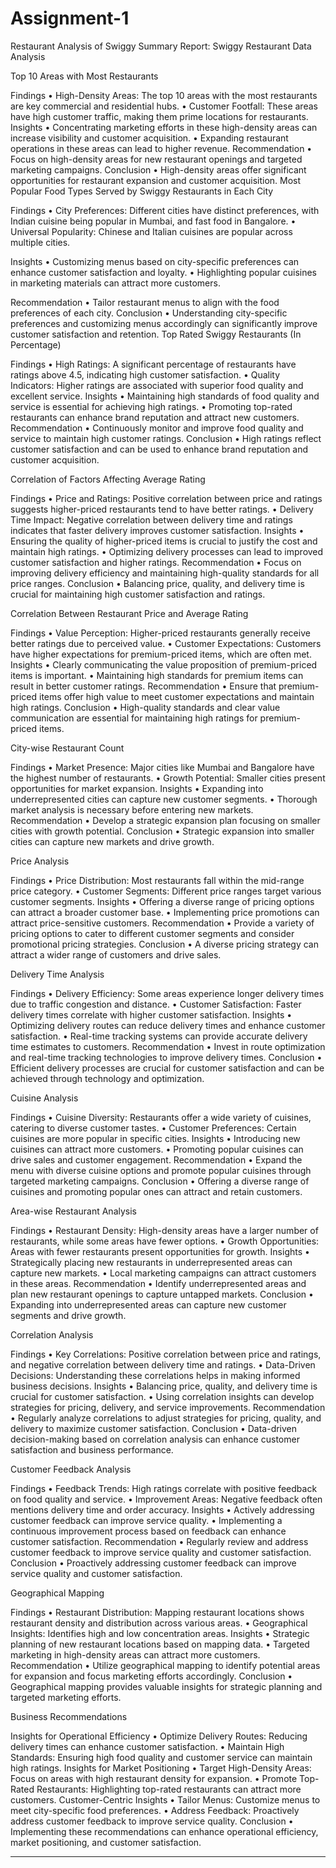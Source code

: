 # Assignment-1
Restaurant Analysis of Swiggy
Summary Report: Swiggy Restaurant Data Analysis


Top 10 Areas with Most Restaurants
 

Findings
•	High-Density Areas: The top 10 areas with the most restaurants are key commercial and residential hubs.
•	Customer Footfall: These areas have high customer traffic, making them prime locations for restaurants.
Insights
•	Concentrating marketing efforts in these high-density areas can increase visibility and customer acquisition.
•	Expanding restaurant operations in these areas can lead to higher revenue.
Recommendation
•	Focus on high-density areas for new restaurant openings and targeted marketing campaigns.
Conclusion
•	High-density areas offer significant opportunities for restaurant expansion and customer acquisition.
Most Popular Food Types Served by Swiggy Restaurants in Each City

 

Findings
•	City Preferences: Different cities have distinct preferences, with Indian cuisine being popular in Mumbai, and fast food in Bangalore.
•	Universal Popularity: Chinese and Italian cuisines are popular across multiple cities.

Insights
•	Customizing menus based on city-specific preferences can enhance customer satisfaction and loyalty.
•	Highlighting popular cuisines in marketing materials can attract more customers.

Recommendation
•	Tailor restaurant menus to align with the food preferences of each city.
Conclusion
•	Understanding city-specific preferences and customizing menus accordingly can significantly improve customer satisfaction and retention.
Top Rated Swiggy Restaurants (In Percentage)

 
Findings
•	High Ratings: A significant percentage of restaurants have ratings above 4.5, indicating high customer satisfaction.
•	Quality Indicators: Higher ratings are associated with superior food quality and excellent service.
Insights
•	Maintaining high standards of food quality and service is essential for achieving high ratings.
•	Promoting top-rated restaurants can enhance brand reputation and attract new customers.
Recommendation
•	Continuously monitor and improve food quality and service to maintain high customer ratings.
Conclusion
•	High ratings reflect customer satisfaction and can be used to enhance brand reputation and customer acquisition.


Correlation of Factors Affecting Average Rating

 
Findings
•	Price and Ratings: Positive correlation between price and ratings suggests higher-priced restaurants tend to have better ratings.
•	Delivery Time Impact: Negative correlation between delivery time and ratings indicates that faster delivery improves customer satisfaction.
Insights
•	Ensuring the quality of higher-priced items is crucial to justify the cost and maintain high ratings.
•	Optimizing delivery processes can lead to improved customer satisfaction and higher ratings.
Recommendation
•	Focus on improving delivery efficiency and maintaining high-quality standards for all price ranges.
Conclusion
•	Balancing price, quality, and delivery time is crucial for maintaining high customer satisfaction and ratings.


Correlation Between Restaurant Price and Average Rating

 
Findings
•	Value Perception: Higher-priced restaurants generally receive better ratings due to perceived value.
•	Customer Expectations: Customers have higher expectations for premium-priced items, which are often met.
Insights
•	Clearly communicating the value proposition of premium-priced items is important.
•	Maintaining high standards for premium items can result in better customer ratings.
Recommendation
•	Ensure that premium-priced items offer high value to meet customer expectations and maintain high ratings.
Conclusion
•	High-quality standards and clear value communication are essential for maintaining high ratings for premium-priced items.


City-wise Restaurant Count

 
Findings
•	Market Presence: Major cities like Mumbai and Bangalore have the highest number of restaurants.
•	Growth Potential: Smaller cities present opportunities for market expansion.
Insights
•	Expanding into underrepresented cities can capture new customer segments.
•	Thorough market analysis is necessary before entering new markets.
Recommendation
•	Develop a strategic expansion plan focusing on smaller cities with growth potential.
Conclusion
•	Strategic expansion into smaller cities can capture new markets and drive growth.




Price Analysis

 
Findings
•	Price Distribution: Most restaurants fall within the mid-range price category.
•	Customer Segments: Different price ranges target various customer segments.
Insights
•	Offering a diverse range of pricing options can attract a broader customer base.
•	Implementing price promotions can attract price-sensitive customers.
Recommendation
•	Provide a variety of pricing options to cater to different customer segments and consider promotional pricing strategies.
Conclusion
•	A diverse pricing strategy can attract a wider range of customers and drive sales.



Delivery Time Analysis

 
Findings
•	Delivery Efficiency: Some areas experience longer delivery times due to traffic congestion and distance.
•	Customer Satisfaction: Faster delivery times correlate with higher customer satisfaction.
Insights
•	Optimizing delivery routes can reduce delivery times and enhance customer satisfaction.
•	Real-time tracking systems can provide accurate delivery time estimates to customers.
Recommendation
•	Invest in route optimization and real-time tracking technologies to improve delivery times.
Conclusion
•	Efficient delivery processes are crucial for customer satisfaction and can be achieved through technology and optimization.



Cuisine Analysis

 
Findings
•	Cuisine Diversity: Restaurants offer a wide variety of cuisines, catering to diverse customer tastes.
•	Customer Preferences: Certain cuisines are more popular in specific cities.
Insights
•	Introducing new cuisines can attract more customers.
•	Promoting popular cuisines can drive sales and customer engagement.
Recommendation
•	Expand the menu with diverse cuisine options and promote popular cuisines through targeted marketing campaigns.
Conclusion
•	Offering a diverse range of cuisines and promoting popular ones can attract and retain customers.


Area-wise Restaurant Analysis

 
Findings
•	Restaurant Density: High-density areas have a larger number of restaurants, while some areas have fewer options.
•	Growth Opportunities: Areas with fewer restaurants present opportunities for growth.
Insights
•	Strategically placing new restaurants in underrepresented areas can capture new markets.
•	Local marketing campaigns can attract customers in these areas.
Recommendation
•	Identify underrepresented areas and plan new restaurant openings to capture untapped markets.
Conclusion
•	Expanding into underrepresented areas can capture new customer segments and drive growth.


Correlation Analysis

 
Findings
•	Key Correlations: Positive correlation between price and ratings, and negative correlation between delivery time and ratings.
•	Data-Driven Decisions: Understanding these correlations helps in making informed business decisions.
Insights
•	Balancing price, quality, and delivery time is crucial for customer satisfaction.
•	Using correlation insights can develop strategies for pricing, delivery, and service improvements.
Recommendation
•	Regularly analyze correlations to adjust strategies for pricing, quality, and delivery to maximize customer satisfaction.
Conclusion
•	Data-driven decision-making based on correlation analysis can enhance customer satisfaction and business performance.

Customer Feedback Analysis

 
Findings
•	Feedback Trends: High ratings correlate with positive feedback on food quality and service.
•	Improvement Areas: Negative feedback often mentions delivery time and order accuracy.
Insights
•	Actively addressing customer feedback can improve service quality.
•	Implementing a continuous improvement process based on feedback can enhance customer satisfaction.
Recommendation
•	Regularly review and address customer feedback to improve service quality and customer satisfaction.
Conclusion
•	Proactively addressing customer feedback can improve service quality and customer satisfaction.


Geographical Mapping

 
Findings
•	Restaurant Distribution: Mapping restaurant locations shows restaurant density and distribution across various areas.
•	Geographical Insights: Identifies high and low concentration areas.
Insights
•	Strategic planning of new restaurant locations based on mapping data.
•	Targeted marketing in high-density areas can attract more customers.
Recommendation
•	Utilize geographical mapping to identify potential areas for expansion and focus marketing efforts accordingly.
Conclusion
•	Geographical mapping provides valuable insights for strategic planning and targeted marketing efforts.


Business Recommendations

Insights for Operational Efficiency
•	Optimize Delivery Routes: Reducing delivery times can enhance customer satisfaction.
•	Maintain High Standards: Ensuring high food quality and customer service can maintain high ratings.
Insights for Market Positioning
•	Target High-Density Areas: Focus on areas with high restaurant density for expansion.
•	Promote Top-Rated Restaurants: Highlighting top-rated restaurants can attract more customers.
Customer-Centric Insights
•	Tailor Menus: Customize menus to meet city-specific food preferences.
•	Address Feedback: Proactively address customer feedback to improve service quality.
Conclusion
•	Implementing these recommendations can enhance operational efficiency, market positioning, and customer satisfaction.







________________________________________


